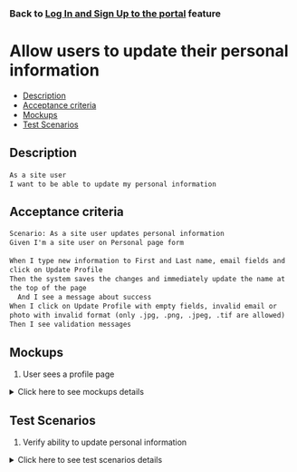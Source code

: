 ### Back to [Log In and Sign Up to the portal](../../) feature

# Allow users to update their personal information

- [Description](#description)
- [Acceptance criteria](#acceptance-criteria)
- [Mockups](#mockups)
- [Test Scenarios](#test-scenarios)

## Description

    As a site user
    I want to be able to update my personal information

## Acceptance criteria

    Scenario: As a site user updates personal information
    Given I'm a site user on Personal page form

    When I type new information to First and Last name, email fields and click on Update Profile
    Then the system saves the changes and immediately update the name at the top of the page
      And I see a message about success
    When I click on Update Profile with empty fields, invalid email or photo with invalid format (only .jpg, .png, .jpeg, .tif are allowed)
    Then I see validation messages

## Mockups

1. User sees a profile page

<details>
  <summary>Click here to see mockups details</summary>

**1. User sees a profile page:**

![Profile Screen](/products/sport_news_portal/web_application_features/log_in_and_sign_up/images/user_profile_page.png)

</details>

## Test Scenarios

1. Verify ability to update personal information

<details>
  <summary>Click here to see test scenarios details</summary>

### **#1. Verify ability to update personal information**

|#|Steps|Expected Result
------|-------|----------
|1|Go to Sport News site|
|2|Log in your user account|
|3|Click on a drop-down menu next to user's avatar at the top of the page|
|4|Click on View Profile link button|
|5|Change information in Last Name, First Name and Email field and upload a new photo with a valid format|
|6|Click on the Update Profile button|The system saves the changes and immediately update the name at the top of the page

</details>
